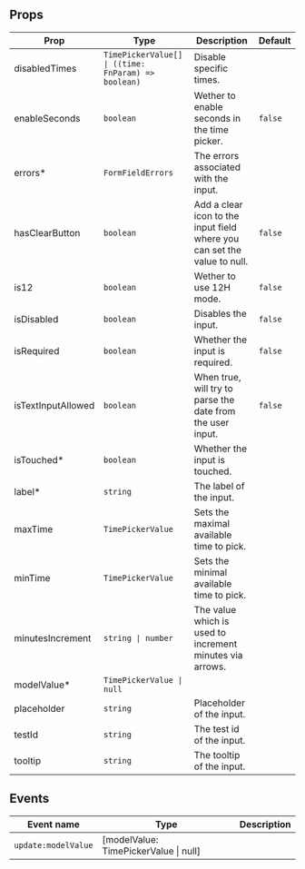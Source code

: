 <!-- This file is automatically generated, do not edit manually. -->

<script setup>
import FormTimePickerPlayground from './FormTimePickerPlayground.vue'
</script>

<FormTimePickerPlayground />

## Props

| Prop | Type | Description | Default |
| ---- | ---- | ----------- | ------- |
| disabledTimes | `TimePickerValue[] \| ((time: FnParam) => boolean)` | Disable specific times. |  |
| enableSeconds | `boolean` | Wether to enable seconds in the time picker. | `false` |
| errors* | `FormFieldErrors` | The errors associated with the input. |  |
| hasClearButton | `boolean` | Add a clear icon to the input field where you can set the value to null. | `false` |
| is12 | `boolean` | Wether to use 12H mode. | `false` |
| isDisabled | `boolean` | Disables the input. | `false` |
| isRequired | `boolean` | Whether the input is required. | `false` |
| isTextInputAllowed | `boolean` | When true, will try to parse the date from the user input. | `false` |
| isTouched* | `boolean` | Whether the input is touched. |  |
| label* | `string` | The label of the input. |  |
| maxTime | `TimePickerValue` | Sets the maximal available time to pick. |  |
| minTime | `TimePickerValue` | Sets the minimal available time to pick. |  |
| minutesIncrement | `string \| number` | The value which is used to increment minutes via arrows. |  |
| modelValue* | `TimePickerValue \| null` |  |  |
| placeholder | `string` | Placeholder of the input. |  |
| testId | `string` | The test id of the input. |  |
| tooltip | `string` | The tooltip of the input. |  |


## Events

| Event name | Type | Description |
| ---------- | ---- | ----------- |
| `update:modelValue` | [modelValue: TimePickerValue \| null] |  |

